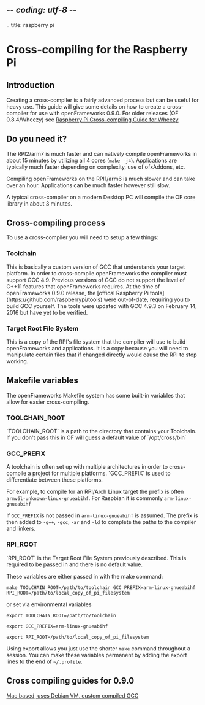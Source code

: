 ## -*- coding: utf-8 -*-
.. title: raspberry pi


Cross-compiling for the Raspberry Pi
============

## Introduction

Creating a cross-compiler is a fairly advanced process but can be useful for heavy use. This guide will give some details on how to create a cross-compiler for use with openFrameworks 0.9.0. For older releases (OF 0.8.4/Wheezy) see [Raspberry Pi Cross-compiling Guide for Wheezy](../raspberry-pi-cross-compiling-guide-wheezy/)

## Do you need it?
The RPI2/arm7 is much faster and can natively compile openFrameworks in about 15 minutes by utilizing all 4 cores (`make -j4`). Applications are typically much faster depending on complexity, use of ofxAddons, etc.

Compiling openFrameworks on the RPI1/arm6 is much slower and can take over an hour. Applications can be much faster however still slow. 

A typical cross-compiler on a modern Desktop PC will compile the OF core library in about 3 minutes.

## Cross-compiling process

To use a cross-compiler you will need to setup a few things:

<h3>Toolchain</h3>
This is basically a custom version of GCC that understands your target platform. In order to cross-compile openFrameworks the compiler must support GCC 4.9. Previous versions of GCC do not support the level of C++11 features that openFrameworks requires. At the time of openFrameworks 0.9.0 release, the [offical Raspberry Pi tools](https://github.com/raspberrypi/tools) were out-of-date, requiring you to build GCC yourself. The tools were updated with GCC 4.9.3 on February 14, 2016 but have yet to be verified.

<h3>Target Root File System</h3>
This is a copy of the RPI's file system that the compiler will use to build openFrameworks and applications. It is a copy because you will need to manipulate certain files that if changed directly would cause the RPI to stop working.

## Makefile variables
The openFrameworks Makefile system has some built-in variables that allow for easier cross-compiling.

<h3>TOOLCHAIN_ROOT</h3>
`TOOLCHAIN_ROOT` is a path to the directory that contains your Toolchain. If you don't pass this in OF will guess a default value of `/opt/cross/bin`

<h3>GCC_PREFIX</h3>
A toolchain is often set up with multiple architectures in order to cross-compile a project for multiple platforms. `GCC_PREFIX` is used to differentiate between these platforms.

For example, to compile for an RPI/Arch Linux target the prefix is often `armv6l-unknown-linux-gnueabihf`. For Raspbian it is commonly `arm-linux-gnueabihf`

If `GCC_PREFIX` is not passed in `arm-linux-gnueabihf` is assumed. The prefix is then added to `-g++`, `-gcc`, `-ar` and `-ld` to complete the paths to the compiler and linkers.


<h3>RPI_ROOT</h3>
`RPI_ROOT` is the Target Root File System previously described. This is required to be passed in and there is no default value.

These variables are either passed in with the make command:

`make TOOLCHAIN_ROOT=/path/to/toolchain GCC_PREFIX=arm-linux-gnueabihf RPI_ROOT=/path/to/local_copy_of_pi_filesystem`

or set via environmental variables

`export TOOLCHAIN_ROOT=/path/to/toolchain`

`export GCC_PREFIX=arm-linux-gnueabihf`

`export RPI_ROOT=/path/to/local_copy_of_pi_filesystem`


Using export allows you just use the shorter `make` command throughout a session. You can make these variables permanent by adding the export lines to the end of `~/.profile`.

## Cross compiling guides for 0.9.0
[Mac based, uses Debian VM, custom compiled  GCC](http://forum.openframeworks.cc/t/cross-compiler-for-of-0-9-0-jessie-arm6-rpi1)

